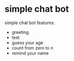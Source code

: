 # simple chat bot
simple chat bot
features:
- greeting
- test
- guess your age
- count from zero to n
- remind your name
